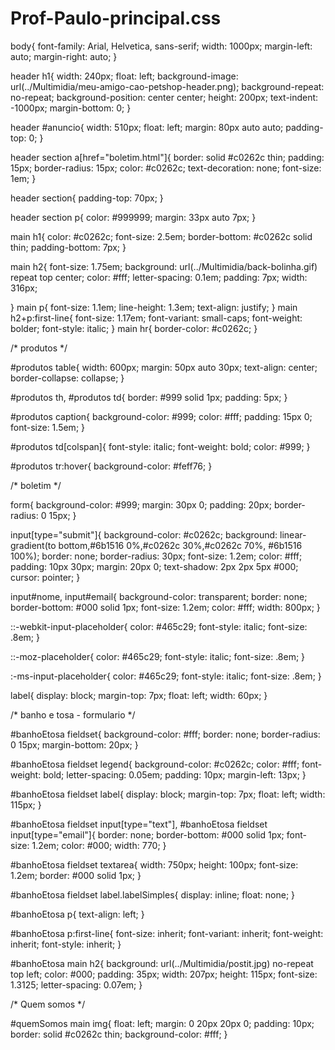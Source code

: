 # Prof-Paulo-principal.css

body{
    font-family: Arial, Helvetica, sans-serif;
    width: 1000px;
    margin-left: auto;
    margin-right: auto;
}

header h1{
    width: 240px;
    float: left;
    background-image: url(../Multimidia/meu-amigo-cao-petshop-header.png);
    background-repeat: no-repeat;
    background-position: center center;
    height: 200px;
    text-indent: -1000px;
    margin-bottom: 0;
}

header #anuncio{
    width: 510px;
    float: left;
    margin: 80px auto auto;
    padding-top: 0;
}

header section a[href="boletim.html"]{
    border: solid #c0262c thin;
    padding: 15px;
    border-radius: 15px;
    color: #c0262c;
    text-decoration: none;
    font-size: 1em;
}

header section{
    padding-top: 70px;
}

header section p{
    color: #999999;
    margin: 33px auto 7px;
}

main h1{
    color: #c0262c;
    font-size: 2.5em;
    border-bottom: #c0262c solid thin;
    padding-bottom: 7px;
}

main h2{
    font-size: 1.75em;
    background: url(../Multimidia/back-bolinha.gif) repeat top center;
    color: #fff;
    letter-spacing: 0.1em;
    padding: 7px;
    width: 316px;

}
main p{
    font-size: 1.1em;
    line-height: 1.3em;
    text-align: justify;
}
main h2+p:first-line{
    font-size: 1.17em;
    font-variant: small-caps;
    font-weight: bolder;
    font-style: italic;
}
main hr{
    border-color: #c0262c;
}

/* produtos */

#produtos table{
    width: 600px;
    margin: 50px auto 30px;
    text-align: center;
    border-collapse: collapse;
}

#produtos th, #produtos td{
    border: #999 solid 1px;
    padding: 5px;
}

#produtos caption{
    background-color: #999;
    color: #fff;
    padding: 15px 0;
    font-size: 1.5em;
}

#produtos td[colspan]{
    font-style: italic;
    font-weight: bold;
    color: #999;
}

#produtos tr:hover{
    background-color: #feff76;
}

/* boletim */

form{
    background-color: #999;
    margin: 30px 0;
    padding: 20px;
    border-radius: 0 15px;
}

input[type="submit"]{
    background-color: #c0262c;
    background: linear-gradient(to bottom,#6b1516 0%,#c0262c 30%,#c0262c 70%, #6b1516 100%);
    border: none;
    border-radius: 30px;
    font-size: 1.2em;
    color: #fff;
    padding: 10px 30px;
    margin: 20px 0;
    text-shadow: 2px 2px 5px #000;
    cursor: pointer;
}

input#nome, input#email{
    background-color: transparent;
    border: none;
    border-bottom: #000 solid 1px;
    font-size: 1.2em;
    color: #fff;
    width: 800px;
}

::-webkit-input-placeholder{
    color: #465c29;
    font-style: italic;
    font-size: .8em;
}

::-moz-placeholder{
    color: #465c29;
    font-style: italic;
    font-size: .8em;
}

:-ms-input-placeholder{
    color: #465c29;
    font-style: italic;
    font-size: .8em;
}

label{
    display: block;
    margin-top: 7px;
    float: left;
    width: 60px;
}

/* banho e tosa - formulario */

#banhoEtosa fieldset{
    background-color: #fff;
    border: none;
    border-radius: 0 15px;
    margin-bottom: 20px;
}

#banhoEtosa fieldset legend{
    background-color: #c0262c;
    color: #fff;
    font-weight: bold;
    letter-spacing: 0.05em;
    padding: 10px;
    margin-left: 13px;
}

#banhoEtosa fieldset label{
    display: block;
    margin-top: 7px;
    float: left;
    width: 115px;
}

#banhoEtosa fieldset input[type="text"],
#banhoEtosa fieldset input[type="email"]{
    border: none;
    border-bottom: #000 solid 1px;
    font-size: 1.2em;
    color: #000;
    width: 770;
}

#banhoEtosa fieldset textarea{
    width: 750px;
    height: 100px;
    font-size: 1.2em;
    border: #000 solid 1px;
}

#banhoEtosa fieldset label.labelSimples{
    display: inline;
    float: none;
}

#banhoEtosa p{
    text-align: left;
}

#banhoEtosa p:first-line{
    font-size: inherit;
    font-variant: inherit;
    font-weight: inherit;
    font-style: inherit;
}

#banhoEtosa main h2{
    background: url(../Multimidia/postit.jpg)
    no-repeat top left;
    color: #000;
    padding: 35px;
    width: 207px;
    height: 115px;
    font-size: 1.3125;
    letter-spacing: 0.07em;
}

/* Quem somos */

#quemSomos main img{
    float: left;
    margin: 0 20px 20px 0;
    padding: 10px;
    border: solid #c0262c thin;
    background-color: #fff;
}
